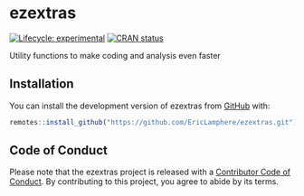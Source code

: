 
<!-- README.md is generated from README.Rmd. Please edit that file -->

# ezextras

<!-- badges: start -->

[![Lifecycle:
experimental](https://img.shields.io/badge/lifecycle-experimental-orange.svg)](https://lifecycle.r-lib.org/articles/stages.html#experimental)
[![CRAN
status](https://www.r-pkg.org/badges/version/ezextras)](https://CRAN.R-project.org/package=ezextras)
<!-- badges: end -->

Utility functions to make coding and analysis even faster

## Installation

You can install the development version of ezextras from
[GitHub](https://github.com/EricLamphere/ezextras.git) with:

``` r
remotes::install_github("https://github.com/EricLamphere/ezextras.git")
```

## Code of Conduct

Please note that the ezextras project is released with a [Contributor
Code of
Conduct](https://contributor-covenant.org/version/2/0/CODE_OF_CONDUCT.html).
By contributing to this project, you agree to abide by its terms.
